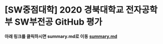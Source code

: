 # [SW중점대학] 2020 경북대학교 전자공학부 SW부전공 GitHub 평가  

**아래 링크를 클릭하시면 summary.md로 이동** 
**[summary.md](https://github.com/Jeongbinheo/SW2020/blob/main/summary.md)** 
